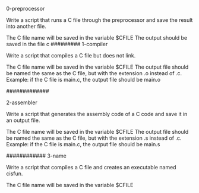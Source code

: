0-preprocessor

Write a script that runs a C file through the preprocessor and save the result into another file.

The C file name will be saved in the variable $CFILE
The output should be saved in the file c
#########
1-compiler

Write a script that compiles a C file but does not link.

The C file name will be saved in the variable $CFILE
The output file should be named the same as the C file, but with the extension .o instead of .c.
Example: if the C file is main.c, the output file should be main.o

#############

2-assembler

Write a script that generates the assembly code of a C code and save it in an output file.

The C file name will be saved in the variable $CFILE
The output file should be named the same as the C file, but with the extension .s instead of .c.
Example: if the C file is main.c, the output file should be main.s

############
3-name

Write a script that compiles a C file and creates an executable named cisfun.

The C file name will be saved in the variable $CFILE

